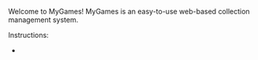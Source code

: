 Welcome to MyGames!
MyGames is an easy-to-use web-based collection management system.

Instructions:

-